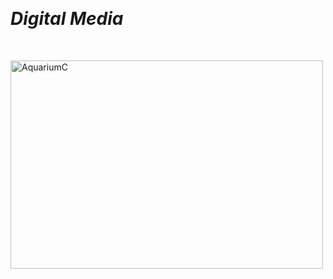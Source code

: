 &nbsp;
# _Digital Media_
 &nbsp;

 <img src="Corner_AQ.png" alt="AquariumC" width="500" height="333">